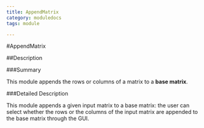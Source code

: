 ```yaml
---
title: AppendMatrix
category: moduledocs
tags: module

---
```


#AppendMatrix

##Description

###Summary

This module appends the rows or columns of a matrix to a **base matrix**.

###Detailed Description

This module appends a given input matrix to a base matrix: the user can select whether the rows or the columns of the input matrix are appended to the base matrix through the GUI.

